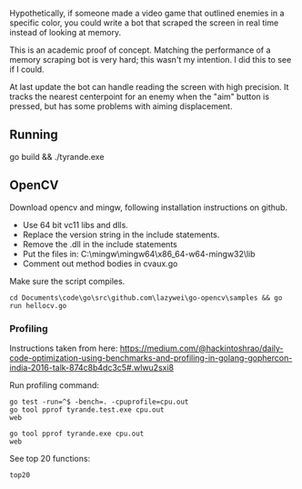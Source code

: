 Hypothetically, if someone made a video game that outlined enemies in a specific color, you could write a bot that scraped the screen in real time instead of looking at memory. 

This is an academic proof of concept. Matching the performance of a memory scraping bot is very hard; this wasn't my intention. I did this to see if I could. 

At last update the bot can handle reading the screen with high precision. It tracks the nearest centerpoint for an enemy when the "aim" button is pressed, but has some problems with aiming displacement. 

## Running

go build && ./tyrande.exe

## OpenCV 

Download opencv and mingw, following installation instructions on github.


- Use 64 bit vc11 libs and dlls.
- Replace the version string in the include statements.
- Remove the .dll in the include statements
- Put the files in: C:\mingw\mingw64\x86_64-w64-mingw32\lib
- Comment out method bodies in cvaux.go


Make sure the script compiles.

```
cd Documents\code\go\src\github.com\lazywei\go-opencv\samples && go run hellocv.go
```

### Profiling

Instructions taken from here: https://medium.com/@hackintoshrao/daily-code-optimization-using-benchmarks-and-profiling-in-golang-gophercon-india-2016-talk-874c8b4dc3c5#.wlwu2sxi8

Run profiling command:

```
go test -run=^$ -bench=. -cpuprofile=cpu.out
go tool pprof tyrande.test.exe cpu.out
web
```

```
go tool pprof tyrande.exe cpu.out
web
```

See top 20 functions: 

```
top20
```

